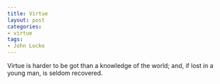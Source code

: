 ```yaml
---
title: Virtue
layout: post
categories:
- virtue
tags:
- John Locke
---
```


Virtue is harder to be got than a knowledge of the world; and, if lost in a young man, is seldom recovered.
